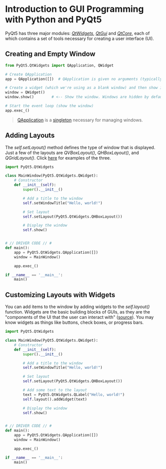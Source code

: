 # Introduction to GUI Programming with Python and PyQt5
PyQt5 has three major modules: [_QtWidgets_](https://docs.huihoo.com/pyqt/PyQt5/QtWidgets.html), [_QtGui_](https://docs.huihoo.com/pyqt/PyQt5/QtGui.html) and [_QtCore_](https://docs.huihoo.com/pyqt/PyQt5/QtCore.html), each of which contains a set of tools necessary for creating a user interface (UI).

## Creating and Empty Window
```Python
from PyQt5.QtWidgets import QApplication, QWidget

# Create QApplication
app = QApplication([])  # QApplication is given no arguments (typically a list of strings)

# Create a widget (which we're using as a blank window) and then show it
window = QWidget()
window.show()        # <-- Show the window. Windows are hidden by default.

# Start the event loop (show the window)
app.exec_()
```
> [QApplication](https://doc.qt.io/qtforpython-5/PySide2/QtWidgets/QApplication.html#detailed-description) is a [singleton](https://en.wikipedia.org/wiki/Singleton_pattern) necessary for managing windows.

## Adding Layouts
The _self.setLayout()_ method defines the type of window that is displayed. <br />
Just a few of the layouts are _QVBoxLayout()_, _QHBoxLayout()_, and _QGridLayout()_. Click [here](https://coderslegacy.com/python/pyqt-layout-management/) for examples of the three.

```Python
import PyQt5.QtWidgets

class MainWindow(PyQt5.QtWidgets.QWidget):
    # Constructor
    def __init__(self):
        super().__init__()

        # Add a title to the window
        self.setWindowTitle("Hello, world!")

        # Set layout
        self.setLayout(PyQt5.QtWidgets.QHBoxLayout())

        # Display the window
        self.show()


# // DRIVER CODE // #
def main():
    app = PyQt5.QtWidgets.QApplication([])
    window = MainWindow()

    app.exec_()

if __name__ == '__main__':
    main()
```

## Customizing Layouts with Widgets
You can add items to the window by adding widgets to the _self.layout()_ function.
Widgets are the basic building blocks of GUIs, as they are the "components of the UI that the user can interact with" ([source](https://www.pythonguis.com/tutorials/pyqt-basic-widgets/)). You may know widgets as things like buttons, check boxes, or progress bars.

```Python
import PyQt5.QtWidgets

class MainWindow(PyQt5.QtWidgets.QWidget):
    # Constructor
    def __init__(self):
        super().__init__()

        # Add a title to the window
        self.setWindowTitle("Hello, world!")

        # Set layout
        self.setLayout(PyQt5.QtWidgets.QHBoxLayout())

        # Add some text to the layout
        text = PyQt5.QtWidgets.QLabel("Hello, world!")
        self.layout().addWidget(text)

        # Display the window
        self.show()


# // DRIVER CODE // #
def main():
    app = PyQt5.QtWidgets.QApplication([])
    window = MainWindow()

    app.exec_()

if __name__ == '__main__':
    main()
```
